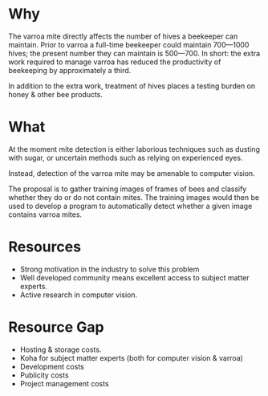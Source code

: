 Why
===

The varroa mite directly affects the number of hives a beekeeper can maintain. Prior to varroa a full-time beekeeper could maintain 700—1000 hives; the present number they can maintain is 500—700. In short: the extra work required to manage varroa has reduced the productivity of beekeeping by approximately a third.

In addition to the extra work, treatment of hives places a testing burden on honey & other bee products.

What
====

At the moment mite detection is either laborious techniques such as dusting with sugar, or uncertain methods such as relying on experienced eyes.

Instead, detection of the varroa mite may be amenable to computer vision. 

The proposal is to gather training images of frames of bees and classify whether they do or do not contain mites. The training images would then be used to develop a program to automatically detect whether a given image contains varroa mites.

Resources
=========

* Strong motivation in the industry to solve this problem
* Well developed community means excellent access to subject matter experts. 
* Active research in computer vision.

Resource Gap
============

* Hosting & storage costs.
* Koha for subject matter experts (both for computer vision & varroa)
* Development costs
* Publicity costs
* Project management costs
